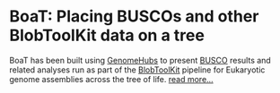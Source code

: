 <!--
Content to display above the search box on the landing page
-->

# BoaT: Placing BUSCOs and other BlobToolKit data on a tree

BoaT has been built using [GenomeHubs](https://github.com/genomehubs/genomehubs) to present [BUSCO](https://busco.ezlab.org) results and related analyses run as part of the [BlobToolKit](https://blobtoolkit.genomehubs.org) pipeline for Eukaryotic genome assemblies across the tree of life. [read more...](/help/about)
